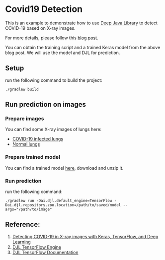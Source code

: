 # Covid19 Detection

This is an example to demonstrate how to use [Deep Java Library](djl.ai) to detect COVID-19 based on X-ray images.

For more details, please follow this [blog post](https://www.pyimagesearch.com/2020/03/16/detecting-covid-19-in-x-ray-images-with-keras-tensorflow-and-deep-learning/).

You can obtain the training script and a trained Keras model from the above blog post. We will use the model and DJL for prediction.

## Setup
run the following command to build the project:

`./gradlew build`

## Run prediction on images

### Prepare images

You can find some X-ray images of lungs here:

* [COVID-19 infected lungs](https://github.com/ieee8023/covid-chestxray-dataset/tree/master/images)
* [Normal lungs](https://www.kaggle.com/paultimothymooney/chest-xray-pneumonia)


### Prepare trained model

You can find a trained model [here](https://djl-tensorflow-javacpp.s3.amazonaws.com/tensorflow-models/covid-19/saved_model.zip),
download and unzip it.

### Run prediction

run the following command:

```
./gradlew run -Dai.djl.default_engine=TensorFlow -Dai.djl.repository.zoo.location=/path/to/saved/model --args="/path/to/image"
```


## Reference:

1. [Detecting COVID-19 in X-ray images with Keras, TensorFlow, and Deep Learning](https://www.pyimagesearch.com/2020/03/16/detecting-covid-19-in-x-ray-images-with-keras-tensorflow-and-deep-learning/) 
2. [DJL TensorFlow Engine](https://github.com/awslabs/djl/tree/master/tensorflow/tensorflow-engine)
3. [DJL TensorFlow Documentation](https://github.com/awslabs/djl/tree/master/docs/tensorflow)